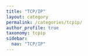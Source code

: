 ```yaml
---
title: "TCP/IP"
layout: category
permalink: /categories/tcpip/
author_profile: true
taxonomy: tcpip
sidebar:
  nav: "TCP/IP"
---
```

